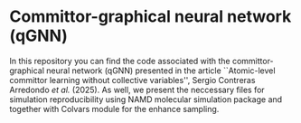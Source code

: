 # Committor-graphical neural network (qGNN) 

In this repository you can find the code associated with the committor-graphical neural network (qGNN) presented in the article ``Atomic-level committor learning without collective variables'', Sergio Contreras Arredondo _et al._ (2025). As well, we present the neccessary files for simulation reproducibility using NAMD molecular simulation package and together with Colvars module for the enhance sampling.

